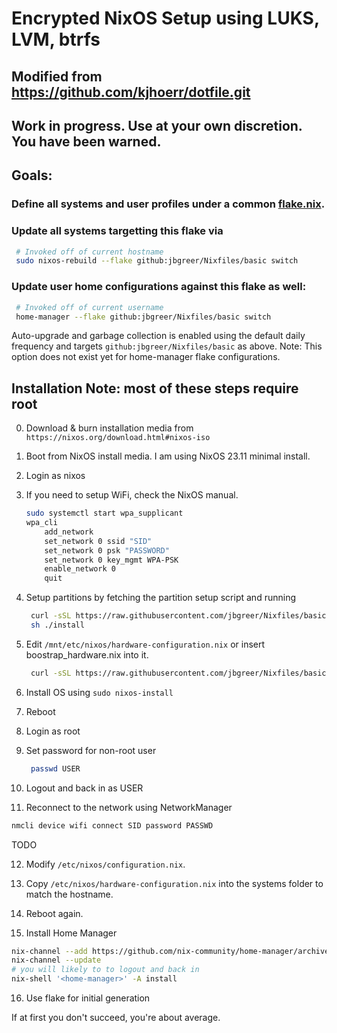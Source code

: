 # Encrypted NixOS Setup using LUKS, LVM, btrfs

## Modified from https://github.com/kjhoerr/dotfile.git
## Work in progress.  Use at your own discretion.  You have been warned.

## Goals:
### Define all systems and user profiles under a common [flake.nix](./flake.nix). 
### Update all systems targetting this flake via

   ```bash
    # Invoked off of current hostname
    sudo nixos-rebuild --flake github:jbgreer/Nixfiles/basic switch
   ```

### Update user home configurations against this flake as well:

   ```bash
    # Invoked off of current username
    home-manager --flake github:jbgreer/Nixfiles/basic switch
   ```

Auto-upgrade and garbage collection is enabled using the default daily frequency and targets `github:jbgreer/Nixfiles/basic` as above. 
Note: This option does not exist yet for home-manager flake configurations.

## Installation Note: most of these steps require root

0. Download & burn installation media from ```https://nixos.org/download.html#nixos-iso```

1. Boot from NixOS install media.  I am using NixOS 23.11 minimal install.

2. Login as nixos

3. If you need to setup WiFi, check the NixOS manual.  

   ```bash
   sudo systemctl start wpa_supplicant
   wpa_cli
       add_network
       set_network 0 ssid "SID"
       set_network 0 psk "PASSWORD"
       set_network 0 key_mgmt WPA-PSK
       enable_network 0 
       quit
   ```

4. Setup partitions by fetching the partition setup script and running

   ```bash
    curl -sSL https://raw.githubusercontent.com/jbgreer/Nixfiles/basic/install.sh -o install.sh
    sh ./install
   ```

5. Edit ```/mnt/etc/nixos/hardware-configuration.nix``` or insert boostrap_hardware.nix into it.

   ```bash
    curl -sSL https://raw.githubusercontent.com/jbgreer/Nixfiles/basic/hardware_bootstrap.nix -o hardware_bootstrap.nix
   ```

6. Install OS using ````sudo nixos-install````

7. Reboot

8. Login as root

9. Set password for non-root user

   ```bash
    passwd USER
   ```

10. Logout and back in as USER

11.  Reconnect to the network using NetworkManager

   ```bash
   nmcli device wifi connect SID password PASSWD
   ```

TODO

12. Modify ```/etc/nixos/configuration.nix```.

13. Copy `/etc/nixos/hardware-configuration.nix` into the systems folder to match the hostname.

14. Reboot again.

15. Install Home Manager

   ```bash
   nix-channel --add https://github.com/nix-community/home-manager/archive/release-23.11.tar.gz home-manager
   nix-channel --update
   # you will likely to to logout and back in
   nix-shell '<home-manager>' -A install
   ```

16. Use flake for initial generation

If at first you don't succeed, you're about average.

